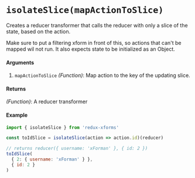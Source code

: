 # `isolateSlice(mapActionToSlice)`

Creates a reducer transformer that calls the reducer with only a slice of
the state, based on the action.

Make sure to put a filtering xform in front of this, so actions that can't
be mapped wil not run. It also expects state to be initialized as an Object.

#### Arguments

1. `mapActionToSlice` *(Function)*: Map action to the key of the updating slice.

#### Returns

*(Function)*: A reducer transformer

#### Example

```javascript
import { isolateSlice } from 'redux-xforms'

const toIdSlice = isolateSlice(action => action.id)(reducer)

// returns reducer({ username: 'xForman' }, { id: 2 })
toIdSlice(
  { 2: { username: 'xForman' } },
  { id: 2 }
)
```
